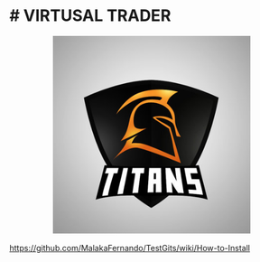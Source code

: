 # # VIRTUSAL TRADER

<p align="center">
  <img src="https://github.com/MalakaFernando/TestGits/blob/master/titans_logo_by_silverbutton-d3h7wtv.jpg" width="350"/>

</p>


https://github.com/MalakaFernando/TestGits/wiki/How-to-Install
